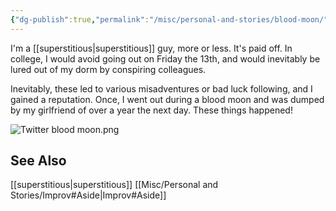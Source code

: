 ```yaml
---
{"dg-publish":true,"permalink":"/misc/personal-and-stories/blood-moon/","tags":["misc","story"],"noteIcon":1}
---
```



I'm a [[superstitious\|superstitious]] guy, more or less. It's paid off. In college, I would avoid going out on Friday the 13th, and would inevitably be lured out of my dorm by conspiring colleagues. 

Inevitably, these led to various misadventures or bad luck following, and I gained a reputation. Once, I went out during a blood moon and was dumped by my girlfriend of over a year the next day. These things happened!

![Twitter blood moon.png](/img/user/img/img_misc/Twitter%20blood%20moon.png)

## See Also
[[superstitious\|superstitious]]
[[Misc/Personal and Stories/Improv#Aside\|Improv#Aside]]